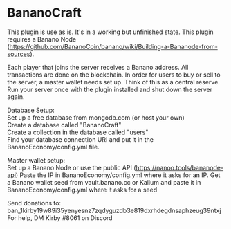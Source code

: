 # BananoCraft


This plugin is use as is. It's in a working but unfinished state. 
This plugin requires a Banano Node (https://github.com/BananoCoin/banano/wiki/Building-a-Bananode-from-sources).

Each player that joins the server receives a Banano address. All transactions are done on the blockchain.
In order for users to buy or sell to the server, a master wallet needs set up. Think of this as a central reserve.  
Run your server once with the plugin installed and shut down the server again.


Database Setup:  
Set up a free database from mongodb.com (or host your own)  
Create a database called "BananoCraft"  
Create a collection in the database called "users"   
Find your database connection URI and put it in the BananoEconomy/config.yml file.  

Master wallet setup:  
Set up a Banano Node or use the public API (https://nanoo.tools/bananode-api)
Paste the IP in BananoEconomy/config.yml where it asks for an IP.
Get a Banano wallet seed from vault.banano.cc or Kalium and paste it in BananoEconomy/config.yml where it asks for a seed
  

   
Send donations to: ban_1kirby19w89i35yenyesnz7zqdyguzdb3e819dxrhdegdnsaphzeug39ntxj  
For help, DM Kirby #8061 on Discord